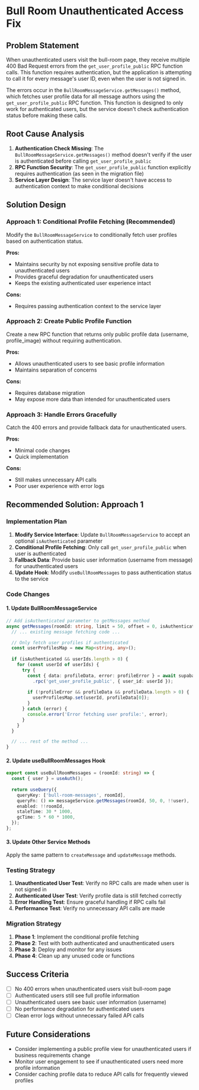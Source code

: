 # Bull Room Unauthenticated Access Fix

## Problem Statement

When unauthenticated users visit the bull-room page, they receive multiple 400 Bad Request errors from the `get_user_profile_public` RPC function calls. This function requires authentication, but the application is attempting to call it for every message's user ID, even when the user is not signed in.

The errors occur in the `BullRoomMessageService.getMessages()` method, which fetches user profile data for all message authors using the `get_user_profile_public` RPC function. This function is designed to only work for authenticated users, but the service doesn't check authentication status before making these calls.

## Root Cause Analysis

1. **Authentication Check Missing**: The `BullRoomMessageService.getMessages()` method doesn't verify if the user is authenticated before calling `get_user_profile_public`
2. **RPC Function Security**: The `get_user_profile_public` function explicitly requires authentication (as seen in the migration file)
3. **Service Layer Design**: The service layer doesn't have access to authentication context to make conditional decisions

## Solution Design

### Approach 1: Conditional Profile Fetching (Recommended)

Modify the `BullRoomMessageService` to conditionally fetch user profiles based on authentication status.

**Pros:**
- Maintains security by not exposing sensitive profile data to unauthenticated users
- Provides graceful degradation for unauthenticated users
- Keeps the existing authenticated user experience intact

**Cons:**
- Requires passing authentication context to the service layer

### Approach 2: Create Public Profile Function

Create a new RPC function that returns only public profile data (username, profile_image) without requiring authentication.

**Pros:**
- Allows unauthenticated users to see basic profile information
- Maintains separation of concerns

**Cons:**
- Requires database migration
- May expose more data than intended for unauthenticated users

### Approach 3: Handle Errors Gracefully

Catch the 400 errors and provide fallback data for unauthenticated users.

**Pros:**
- Minimal code changes
- Quick implementation

**Cons:**
- Still makes unnecessary API calls
- Poor user experience with error logs

## Recommended Solution: Approach 1

### Implementation Plan

1. **Modify Service Interface**: Update `BullRoomMessageService` to accept an optional `isAuthenticated` parameter
2. **Conditional Profile Fetching**: Only call `get_user_profile_public` when user is authenticated
3. **Fallback Data**: Provide basic user information (username from message) for unauthenticated users
4. **Update Hook**: Modify `useBullRoomMessages` to pass authentication status to the service

### Code Changes

#### 1. Update BullRoomMessageService

```typescript
// Add isAuthenticated parameter to getMessages method
async getMessages(roomId: string, limit = 50, offset = 0, isAuthenticated = false): Promise<BullRoomMessage[]> {
  // ... existing message fetching code ...

  // Only fetch user profiles if authenticated
  const userProfilesMap = new Map<string, any>();
  
  if (isAuthenticated && userIds.length > 0) {
    for (const userId of userIds) {
      try {
        const { data: profileData, error: profileError } = await supabase
          .rpc('get_user_profile_public', { user_id: userId });
        
        if (!profileError && profileData && profileData.length > 0) {
          userProfilesMap.set(userId, profileData[0]);
        }
      } catch (error) {
        console.error('Error fetching user profile:', error);
      }
    }
  }

  // ... rest of the method ...
}
```

#### 2. Update useBullRoomMessages Hook

```typescript
export const useBullRoomMessages = (roomId: string) => {
  const { user } = useAuth();
  
  return useQuery({
    queryKey: ['bull-room-messages', roomId],
    queryFn: () => messageService.getMessages(roomId, 50, 0, !!user),
    enabled: !!roomId,
    staleTime: 30 * 1000,
    gcTime: 5 * 60 * 1000,
  });
};
```

#### 3. Update Other Service Methods

Apply the same pattern to `createMessage` and `updateMessage` methods.

### Testing Strategy

1. **Unauthenticated User Test**: Verify no RPC calls are made when user is not signed in
2. **Authenticated User Test**: Verify profile data is still fetched correctly
3. **Error Handling Test**: Ensure graceful handling if RPC calls fail
4. **Performance Test**: Verify no unnecessary API calls are made

### Migration Strategy

1. **Phase 1**: Implement the conditional profile fetching
2. **Phase 2**: Test with both authenticated and unauthenticated users
3. **Phase 3**: Deploy and monitor for any issues
4. **Phase 4**: Clean up any unused code or functions

## Success Criteria

- [ ] No 400 errors when unauthenticated users visit bull-room page
- [ ] Authenticated users still see full profile information
- [ ] Unauthenticated users see basic user information (username)
- [ ] No performance degradation for authenticated users
- [ ] Clean error logs without unnecessary failed API calls

## Future Considerations

- Consider implementing a public profile view for unauthenticated users if business requirements change
- Monitor user engagement to see if unauthenticated users need more profile information
- Consider caching profile data to reduce API calls for frequently viewed profiles



